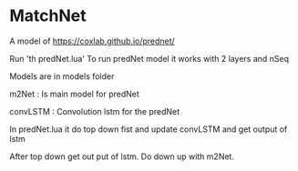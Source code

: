 # MatchNet

A model of https://coxlab.github.io/prednet/

Run 'th predNet.lua' To run predNet model it works with 2 layers and nSeq

Models are in models folder

m2Net : Is main model for predNet

convLSTM : Convolution lstm for the predNet

In predNet.lua it do top down fist and update convLSTM and get output of lstm

After top down get out put of lstm. Do down up with m2Net.
